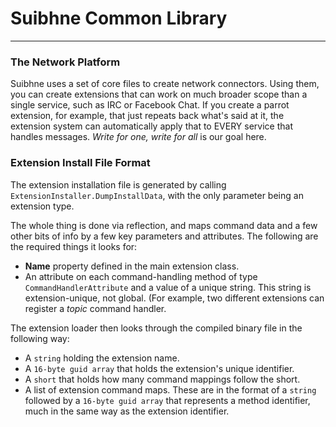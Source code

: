 ﻿# Suibhne Common Library
***
### The Network Platform
Suibhne uses a set of core files to create network connectors. Using them, you can create extensions that can work on much broader scope than a single service, such as IRC or Facebook Chat. 
If you create a parrot extension, for example, that just repeats back what's said at it, the extension system can automatically apply that to EVERY service that handles messages. *Write for 
one, write for all* is our goal here.

### Extension Install File Format
The extension installation file is generated by calling `ExtensionInstaller.DumpInstallData`, with the only parameter being an extension type.

The whole thing is done via reflection, and maps command data and a few other bits of info by a few key parameters and attributes. The following are the required things it looks for:

* **Name** property defined in the main extension class.
* An attribute on each command-handling method of type `CommandHandlerAttribute` and a value of a unique string. This string is extension-unique, not global. (For example, two different extensions can register a _topic_ command handler.
 
The extension loader then looks through the compiled binary file in the following way:

* A `string` holding the extension name.
* A `16-byte guid array` that holds the extension's unique identifier.
* A `short` that holds how many command mappings follow the short.
* A list of extension command maps. These are in the format of a `string` followed by a `16-byte guid array` that represents a method identifier, much in the same way as the extension identifier.